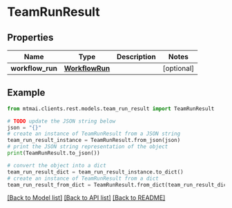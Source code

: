 # TeamRunResult


## Properties

Name | Type | Description | Notes
------------ | ------------- | ------------- | -------------
**workflow_run** | [**WorkflowRun**](WorkflowRun.md) |  | [optional] 

## Example

```python
from mtmai.clients.rest.models.team_run_result import TeamRunResult

# TODO update the JSON string below
json = "{}"
# create an instance of TeamRunResult from a JSON string
team_run_result_instance = TeamRunResult.from_json(json)
# print the JSON string representation of the object
print(TeamRunResult.to_json())

# convert the object into a dict
team_run_result_dict = team_run_result_instance.to_dict()
# create an instance of TeamRunResult from a dict
team_run_result_from_dict = TeamRunResult.from_dict(team_run_result_dict)
```
[[Back to Model list]](../README.md#documentation-for-models) [[Back to API list]](../README.md#documentation-for-api-endpoints) [[Back to README]](../README.md)


